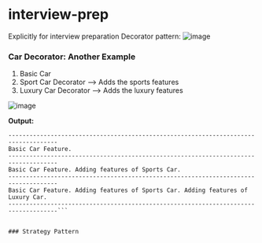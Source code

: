 # interview-prep
Explicitly for interview preparation
Decorator pattern:
![image](https://github.com/ravibeli/interview-prep/assets/928202/9180ea26-bb11-4b96-a5a3-d2dc4406733a)

### Car Decorator: Another Example
1) Basic Car
2) Sport Car Decorator --> Adds the sports features
3) Luxury Car Decorator --> Adds the luxury features

![image](https://github.com/ravibeli/interview-prep/assets/928202/2a9f3542-1715-4e7e-bc15-6922f912974d)

**Output:**

```> Task :DecoratorPatternTest.main()
------------------------------------------------------------------------------------
Basic Car Feature.
------------------------------------------------------------------------------------
Basic Car Feature. Adding features of Sports Car.
------------------------------------------------------------------------------------
Basic Car Feature. Adding features of Sports Car. Adding features of Luxury Car.
------------------------------------------------------------------------------------```


### Strategy Pattern
